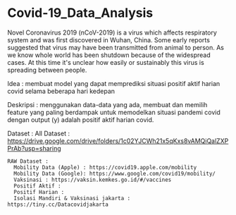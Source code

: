 # Covid-19_Data_Analysis
Novel Coronavirus 2019 (nCoV-2019) is a virus which affects respiratory system and was first discovered in Wuhan, China. Some early reports suggested that virus may have been transmitted from animal to person. As we know whole world has been shutdown because of the widespread cases. At this time it's unclear how easily or sustainably this virus is spreading between people.

Idea      : membuat model yang dapat memprediksi situasi positif aktif harian covid selama beberapa hari kedepan

Deskripsi : menggunakan data-data yang ada, membuat dan memilih feature yang paling berdampak untuk memodelkan situasi pandemi covid dengan output (y) adalah positif aktif harian covid.

Dataset   :
    All Dataset : https://drive.google.com/drive/folders/1c02YJCWh21x5qKxs8vAMQiQalZXPPrAb?usp=sharing

    RAW Dataset :
      Mobility Data (Apple) : https://covid19.apple.com/mobility
      Mobility Data (Google): https://www.google.com/covid19/mobility/
      Vaksinasi : https://vaksin.kemkes.go.id/#/vaccines
      Positif Aktif :
      Positif Harian :
      Isolasi Mandiri & Vaksinasi jakarta : https://tiny.cc/Datacovidjakarta
